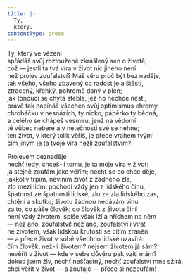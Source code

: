 ```yaml
---
title: |-
  Ty,
  který…
contentType: prose
---
```


Ty, který ve vězení  
spřádáš svůj roztouženě zkrášlený sen o životě,  
což — jestli ta tvá víra v život nic jiného není  
než projev zoufalství? Máš věru proč být bez naděje,  
tak všeho, všeho zbavený co radost je a štěstí,  
ztracený, křehký, pohromě daný v plen;  
jak tonoucí se chytá stébla, jež ho nechce nésti,  
právě tak napínáš všechen svůj optimismus chromý,  
chrobáčku v nesnázích, ty nicko, pápěrko ty bědná,  
a celého se chápeš vesmíru, jenž na vědomí  
tě vůbec nebere a v netečnosti své se nehne;  
ten život, v který tolik věříš, je přece vrahem tvým!  
čím jiným je ta tvoje víra nežli zoufalstvím?

Projevem beznaděje  
nechť tedy, chceš-li tomu, je ta moje víra v život:  
já stejně zoufám jako věřím; nechť se co chce děje,  
jakkoliv trpím, neviním život z žádného zla,  
zlo mezi lidmi pochodí vždy jen z lidského činu,  
špatnost ze špatnosti lidské, zlo ze zla lidského zas,  
chtění a skutku; životu žádnou nedávám vinu  
za to, co páše člověk; co člověk z života činí  
není vždy životem, spíše však lží a hříchem na něm  
— než ano, zoufalství! než ano, zoufalství i víra!  
ne životem, však lidskou krutostí se cítím zraněn  
— a přece život v sobě všechno lidské uzavírá:  
čím člověk, než-li životem? nejsem životem já sám?  
nevěřit v život — kde v sebe důvěru pak vzíti mám?  
dokud jsem živ, nechť nešťastný, nechť zoufalství mne sžírá,  
chci věřit v život — a zoufaje — přece si nezoufám!
